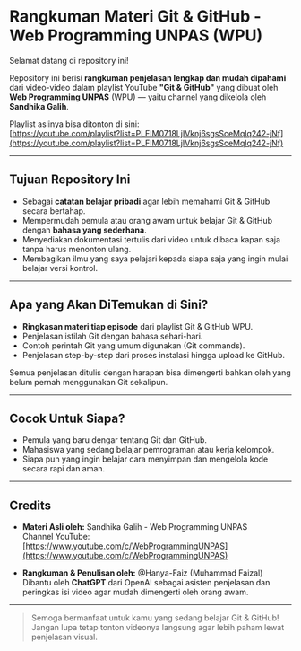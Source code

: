 # Rangkuman Materi Git & GitHub - Web Programming UNPAS (WPU)

Selamat datang di repository ini!

Repository ini berisi **rangkuman penjelasan lengkap dan mudah dipahami** dari video-video dalam playlist YouTube **"Git & GitHub"** yang dibuat oleh **Web Programming UNPAS** (WPU) — yaitu channel yang dikelola oleh **Sandhika Galih**.

Playlist aslinya bisa ditonton di sini:  
[https://youtube.com/playlist?list=PLFIM0718LjIVknj6sgsSceMqlq242-jNf](https://youtube.com/playlist?list=PLFIM0718LjIVknj6sgsSceMqlq242-jNf)

---

## Tujuan Repository Ini

- Sebagai **catatan belajar pribadi** agar lebih memahami Git & GitHub secara bertahap.
- Mempermudah pemula atau orang awam untuk belajar Git & GitHub dengan **bahasa yang sederhana**.
- Menyediakan dokumentasi tertulis dari video untuk dibaca kapan saja tanpa harus menonton ulang.
- Membagikan ilmu yang saya pelajari kepada siapa saja yang ingin mulai belajar versi kontrol.

---

## Apa yang Akan DiTemukan di Sini?

- **Ringkasan materi tiap episode** dari playlist Git & GitHub WPU.
- Penjelasan istilah Git dengan bahasa sehari-hari.
- Contoh perintah Git yang umum digunakan (Git commands).
- Penjelasan step-by-step dari proses instalasi hingga upload ke GitHub.

Semua penjelasan ditulis dengan harapan bisa dimengerti bahkan oleh yang belum pernah menggunakan Git sekalipun.

---

## Cocok Untuk Siapa?

- Pemula yang baru dengar tentang Git dan GitHub.
- Mahasiswa yang sedang belajar pemrograman atau kerja kelompok.
- Siapa pun yang ingin belajar cara menyimpan dan mengelola kode secara rapi dan aman.

---

## Credits

- **Materi Asli oleh:** Sandhika Galih - Web Programming UNPAS  
  Channel YouTube: [https://www.youtube.com/c/WebProgrammingUNPAS](https://www.youtube.com/c/WebProgrammingUNPAS)

- **Rangkuman & Penulisan oleh:** @Hanya-Faiz (Muhammad Faizal)
  Dibantu oleh **ChatGPT** dari OpenAI sebagai asisten penjelasan dan peringkas isi video agar mudah dimengerti oleh orang awam.

---

> Semoga bermanfaat untuk kamu yang sedang belajar Git & GitHub!  
> Jangan lupa tetap tonton videonya langsung agar lebih paham lewat penjelasan visual.
